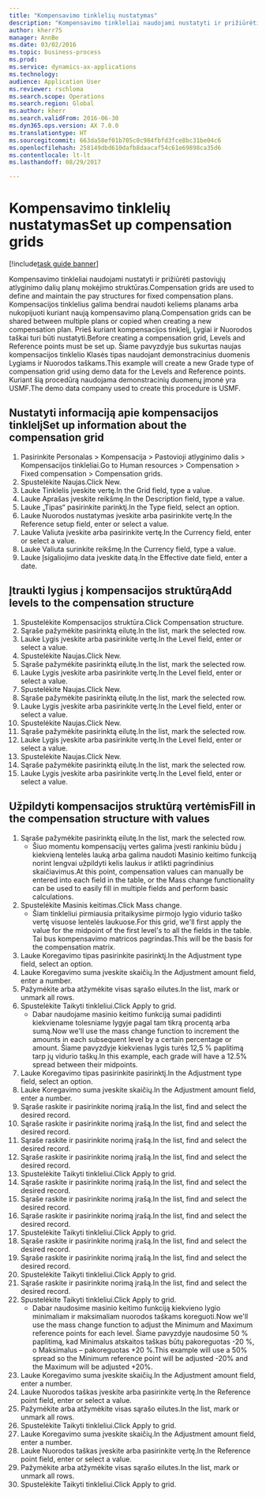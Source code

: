```yaml
--- 
title: "Kompensavimo tinklelių nustatymas"
description: "Kompensavimo tinkleliai naudojami nustatyti ir prižiūrėti pastoviųjų atlyginimo dalių planų mokėjimo struktūras."
author: kherr75
manager: AnnBe
ms.date: 03/02/2016
ms.topic: business-process
ms.prod: 
ms.service: dynamics-ax-applications
ms.technology: 
audience: Application User
ms.reviewer: rschloma
ms.search.scope: Operations
ms.search.region: Global
ms.author: kherr
ms.search.validFrom: 2016-06-30
ms.dyn365.ops.version: AX 7.0.0
ms.translationtype: HT
ms.sourcegitcommit: 663da58ef01b705c0c984fbfd3fce8bc31be04c6
ms.openlocfilehash: 258149dbd610dafb8daacaf54c61e69898ca35d6
ms.contentlocale: lt-lt
ms.lasthandoff: 08/29/2017

---
```

# <a name="set-up-compensation-grids"></a><span data-ttu-id="5cda0-103">Kompensavimo tinklelių nustatymas</span><span class="sxs-lookup"><span data-stu-id="5cda0-103">Set up compensation grids</span></span>

[!include[task guide banner](../../includes/task-guide-banner.md)]

<span data-ttu-id="5cda0-104">Kompensavimo tinkleliai naudojami nustatyti ir prižiūrėti pastoviųjų atlyginimo dalių planų mokėjimo struktūras.</span><span class="sxs-lookup"><span data-stu-id="5cda0-104">Compensation grids are used to define and maintain the pay structures for fixed compensation plans.</span></span> <span data-ttu-id="5cda0-105">Kompensacijos tinklelius galima bendrai naudoti keliems planams arba nukopijuoti kuriant naują kompensavimo planą.</span><span class="sxs-lookup"><span data-stu-id="5cda0-105">Compensation grids can be shared between multiple plans or copied when creating a new compensation plan.</span></span>  <span data-ttu-id="5cda0-106">Prieš kuriant kompensacijos tinklelį, Lygiai ir Nuorodos taškai turi būti nustatyti.</span><span class="sxs-lookup"><span data-stu-id="5cda0-106">Before creating a compensation grid, Levels and Reference points must be set up.</span></span> <span data-ttu-id="5cda0-107">Šiame pavyzdyje bus sukurtas naujas kompensacijos tinklelio Klasės tipas naudojant demonstracinius duomenis Lygiams ir Nuorodos taškams.</span><span class="sxs-lookup"><span data-stu-id="5cda0-107">This example will create a new Grade type of compensation grid using demo data for the Levels and Reference points.</span></span> <span data-ttu-id="5cda0-108">Kuriant šią procedūrą naudojama demonstracinių duomenų įmonė yra USMF.</span><span class="sxs-lookup"><span data-stu-id="5cda0-108">The demo data company used to create this procedure is USMF.</span></span>


## <a name="set-up-information-about-the-compensation-grid"></a><span data-ttu-id="5cda0-109">Nustatyti informaciją apie kompensacijos tinklelį</span><span class="sxs-lookup"><span data-stu-id="5cda0-109">Set up information about the compensation grid</span></span>
1. <span data-ttu-id="5cda0-110">Pasirinkite Personalas > Kompensacija > Pastovioji atlyginimo dalis > Kompensacijos tinkleliai.</span><span class="sxs-lookup"><span data-stu-id="5cda0-110">Go to Human resources > Compensation > Fixed compensation > Compensation grids.</span></span>
2. <span data-ttu-id="5cda0-111">Spustelėkite Naujas.</span><span class="sxs-lookup"><span data-stu-id="5cda0-111">Click New.</span></span>
3. <span data-ttu-id="5cda0-112">Lauke Tinklelis įveskite vertę.</span><span class="sxs-lookup"><span data-stu-id="5cda0-112">In the Grid field, type a value.</span></span>
4. <span data-ttu-id="5cda0-113">Lauke Aprašas įveskite reikšmę.</span><span class="sxs-lookup"><span data-stu-id="5cda0-113">In the Description field, type a value.</span></span>
5. <span data-ttu-id="5cda0-114">Lauke „Tipas“ pasirinkite parinktį.</span><span class="sxs-lookup"><span data-stu-id="5cda0-114">In the Type field, select an option.</span></span>
6. <span data-ttu-id="5cda0-115">Lauke Nuorodos nustatymas įveskite arba pasirinkite vertę.</span><span class="sxs-lookup"><span data-stu-id="5cda0-115">In the Reference setup field, enter or select a value.</span></span>
7. <span data-ttu-id="5cda0-116">Lauke Valiuta įveskite arba pasirinkite vertę.</span><span class="sxs-lookup"><span data-stu-id="5cda0-116">In the Currency field, enter or select a value.</span></span>
8. <span data-ttu-id="5cda0-117">Lauke Valiuta surinkite reikšmę.</span><span class="sxs-lookup"><span data-stu-id="5cda0-117">In the Currency field, type a value.</span></span>
9. <span data-ttu-id="5cda0-118">Lauke Įsigaliojimo data įveskite datą.</span><span class="sxs-lookup"><span data-stu-id="5cda0-118">In the Effective date field, enter a date.</span></span>

## <a name="add-levels-to-the-compensation-structure"></a><span data-ttu-id="5cda0-119">Įtraukti lygius į kompensacijos struktūrą</span><span class="sxs-lookup"><span data-stu-id="5cda0-119">Add levels to the compensation structure</span></span>
1. <span data-ttu-id="5cda0-120">Spustelėkite Kompensacijos struktūra.</span><span class="sxs-lookup"><span data-stu-id="5cda0-120">Click Compensation structure.</span></span>
2. <span data-ttu-id="5cda0-121">Sąraše pažymėkite pasirinktą eilutę.</span><span class="sxs-lookup"><span data-stu-id="5cda0-121">In the list, mark the selected row.</span></span>
3. <span data-ttu-id="5cda0-122">Lauke Lygis įveskite arba pasirinkite vertę.</span><span class="sxs-lookup"><span data-stu-id="5cda0-122">In the Level field, enter or select a value.</span></span>
4. <span data-ttu-id="5cda0-123">Spustelėkite Naujas.</span><span class="sxs-lookup"><span data-stu-id="5cda0-123">Click New.</span></span>
5. <span data-ttu-id="5cda0-124">Sąraše pažymėkite pasirinktą eilutę.</span><span class="sxs-lookup"><span data-stu-id="5cda0-124">In the list, mark the selected row.</span></span>
6. <span data-ttu-id="5cda0-125">Lauke Lygis įveskite arba pasirinkite vertę.</span><span class="sxs-lookup"><span data-stu-id="5cda0-125">In the Level field, enter or select a value.</span></span>
7. <span data-ttu-id="5cda0-126">Spustelėkite Naujas.</span><span class="sxs-lookup"><span data-stu-id="5cda0-126">Click New.</span></span>
8. <span data-ttu-id="5cda0-127">Sąraše pažymėkite pasirinktą eilutę.</span><span class="sxs-lookup"><span data-stu-id="5cda0-127">In the list, mark the selected row.</span></span>
9. <span data-ttu-id="5cda0-128">Lauke Lygis įveskite arba pasirinkite vertę.</span><span class="sxs-lookup"><span data-stu-id="5cda0-128">In the Level field, enter or select a value.</span></span>
10. <span data-ttu-id="5cda0-129">Spustelėkite Naujas.</span><span class="sxs-lookup"><span data-stu-id="5cda0-129">Click New.</span></span>
11. <span data-ttu-id="5cda0-130">Sąraše pažymėkite pasirinktą eilutę.</span><span class="sxs-lookup"><span data-stu-id="5cda0-130">In the list, mark the selected row.</span></span>
12. <span data-ttu-id="5cda0-131">Lauke Lygis įveskite arba pasirinkite vertę.</span><span class="sxs-lookup"><span data-stu-id="5cda0-131">In the Level field, enter or select a value.</span></span>
13. <span data-ttu-id="5cda0-132">Spustelėkite Naujas.</span><span class="sxs-lookup"><span data-stu-id="5cda0-132">Click New.</span></span>
14. <span data-ttu-id="5cda0-133">Sąraše pažymėkite pasirinktą eilutę.</span><span class="sxs-lookup"><span data-stu-id="5cda0-133">In the list, mark the selected row.</span></span>
15. <span data-ttu-id="5cda0-134">Lauke Lygis įveskite arba pasirinkite vertę.</span><span class="sxs-lookup"><span data-stu-id="5cda0-134">In the Level field, enter or select a value.</span></span>

## <a name="fill-in-the-compensation-structure-with-values"></a><span data-ttu-id="5cda0-135">Užpildyti kompensacijos struktūrą vertėmis</span><span class="sxs-lookup"><span data-stu-id="5cda0-135">Fill in the compensation structure with values</span></span>
1. <span data-ttu-id="5cda0-136">Sąraše pažymėkite pasirinktą eilutę.</span><span class="sxs-lookup"><span data-stu-id="5cda0-136">In the list, mark the selected row.</span></span>
    * <span data-ttu-id="5cda0-137">Šiuo momentu kompensacijų vertes galima įvesti rankiniu būdu į kiekvieną lentelės lauką arba galima naudoti Masinio keitimo funkciją norint lengvai užpildyti kelis laukus ir atlikti pagrindinius skaičiavimus.</span><span class="sxs-lookup"><span data-stu-id="5cda0-137">At this point, compensation values can manually be entered into each field in the table, or the Mass change functionality can be used to easily fill in multiple fields and perform basic calculations.</span></span>  
2. <span data-ttu-id="5cda0-138">Spustelėkite Masinis keitimas.</span><span class="sxs-lookup"><span data-stu-id="5cda0-138">Click Mass change.</span></span>
    * <span data-ttu-id="5cda0-139">Šiam tinkleliui pirmiausia pritaikysime pirmojo lygio vidurio taško vertę visuose lentelės laukuose.</span><span class="sxs-lookup"><span data-stu-id="5cda0-139">For this grid, we'll first apply the value for the midpoint of the first level's to all the fields in the table.</span></span> <span data-ttu-id="5cda0-140">Tai bus kompensavimo matricos pagrindas.</span><span class="sxs-lookup"><span data-stu-id="5cda0-140">This will be the basis for the compensation matrix.</span></span>  
3. <span data-ttu-id="5cda0-141">Lauke Koregavimo tipas pasirinkite pasirinktį.</span><span class="sxs-lookup"><span data-stu-id="5cda0-141">In the Adjustment type field, select an option.</span></span>
4. <span data-ttu-id="5cda0-142">Lauke Koregavimo suma įveskite skaičių.</span><span class="sxs-lookup"><span data-stu-id="5cda0-142">In the Adjustment amount field, enter a number.</span></span>
5. <span data-ttu-id="5cda0-143">Pažymėkite arba atžymėkite visas sąrašo eilutes.</span><span class="sxs-lookup"><span data-stu-id="5cda0-143">In the list, mark or unmark all rows.</span></span>
6. <span data-ttu-id="5cda0-144">Spustelėkite Taikyti tinkleliui.</span><span class="sxs-lookup"><span data-stu-id="5cda0-144">Click Apply to grid.</span></span>
    * <span data-ttu-id="5cda0-145">Dabar naudojame masinio keitimo funkciją sumai padidinti kiekviename tolesniame lygyje pagal tam tikrą procentą arba sumą.</span><span class="sxs-lookup"><span data-stu-id="5cda0-145">Now we'll use the mass change function to increment the amounts in each subsequent level by a certain percentage or amount.</span></span> <span data-ttu-id="5cda0-146">Šiame pavyzdyje kiekvienas lygis turės 12,5 % paplitimą tarp jų vidurio taškų.</span><span class="sxs-lookup"><span data-stu-id="5cda0-146">In this example, each grade will have a 12.5% spread between their midpoints.</span></span>  
7. <span data-ttu-id="5cda0-147">Lauke Koregavimo tipas pasirinkite pasirinktį.</span><span class="sxs-lookup"><span data-stu-id="5cda0-147">In the Adjustment type field, select an option.</span></span>
8. <span data-ttu-id="5cda0-148">Lauke Koregavimo suma įveskite skaičių.</span><span class="sxs-lookup"><span data-stu-id="5cda0-148">In the Adjustment amount field, enter a number.</span></span>
9. <span data-ttu-id="5cda0-149">Sąraše raskite ir pasirinkite norimą įrašą.</span><span class="sxs-lookup"><span data-stu-id="5cda0-149">In the list, find and select the desired record.</span></span>
10. <span data-ttu-id="5cda0-150">Sąraše raskite ir pasirinkite norimą įrašą.</span><span class="sxs-lookup"><span data-stu-id="5cda0-150">In the list, find and select the desired record.</span></span>
11. <span data-ttu-id="5cda0-151">Sąraše raskite ir pasirinkite norimą įrašą.</span><span class="sxs-lookup"><span data-stu-id="5cda0-151">In the list, find and select the desired record.</span></span>
12. <span data-ttu-id="5cda0-152">Sąraše raskite ir pasirinkite norimą įrašą.</span><span class="sxs-lookup"><span data-stu-id="5cda0-152">In the list, find and select the desired record.</span></span>
13. <span data-ttu-id="5cda0-153">Spustelėkite Taikyti tinkleliui.</span><span class="sxs-lookup"><span data-stu-id="5cda0-153">Click Apply to grid.</span></span>
14. <span data-ttu-id="5cda0-154">Sąraše raskite ir pasirinkite norimą įrašą.</span><span class="sxs-lookup"><span data-stu-id="5cda0-154">In the list, find and select the desired record.</span></span>
15. <span data-ttu-id="5cda0-155">Sąraše raskite ir pasirinkite norimą įrašą.</span><span class="sxs-lookup"><span data-stu-id="5cda0-155">In the list, find and select the desired record.</span></span>
16. <span data-ttu-id="5cda0-156">Sąraše raskite ir pasirinkite norimą įrašą.</span><span class="sxs-lookup"><span data-stu-id="5cda0-156">In the list, find and select the desired record.</span></span>
17. <span data-ttu-id="5cda0-157">Spustelėkite Taikyti tinkleliui.</span><span class="sxs-lookup"><span data-stu-id="5cda0-157">Click Apply to grid.</span></span>
18. <span data-ttu-id="5cda0-158">Sąraše raskite ir pasirinkite norimą įrašą.</span><span class="sxs-lookup"><span data-stu-id="5cda0-158">In the list, find and select the desired record.</span></span>
19. <span data-ttu-id="5cda0-159">Sąraše raskite ir pasirinkite norimą įrašą.</span><span class="sxs-lookup"><span data-stu-id="5cda0-159">In the list, find and select the desired record.</span></span>
20. <span data-ttu-id="5cda0-160">Spustelėkite Taikyti tinkleliui.</span><span class="sxs-lookup"><span data-stu-id="5cda0-160">Click Apply to grid.</span></span>
21. <span data-ttu-id="5cda0-161">Sąraše raskite ir pasirinkite norimą įrašą.</span><span class="sxs-lookup"><span data-stu-id="5cda0-161">In the list, find and select the desired record.</span></span>
22. <span data-ttu-id="5cda0-162">Spustelėkite Taikyti tinkleliui.</span><span class="sxs-lookup"><span data-stu-id="5cda0-162">Click Apply to grid.</span></span>
    * <span data-ttu-id="5cda0-163">Dabar naudosime masinio keitimo funkciją kiekvieno lygio minimaliam ir maksimaliam nuorodos taškams koreguoti.</span><span class="sxs-lookup"><span data-stu-id="5cda0-163">Now we'll use the mass change function to adjust the Minimum and Maximum reference points for each level.</span></span> <span data-ttu-id="5cda0-164">Šiame pavyzdyje naudosime 50 % paplitimą, kad Minimalus atskaitos taškas būtų pakoreguotas -20 %, o Maksimalus – pakoreguotas +20 %.</span><span class="sxs-lookup"><span data-stu-id="5cda0-164">This example will use a 50% spread so the Minimum reference point will be adjusted -20% and the Maximum will be adjusted +20%.</span></span>  
23. <span data-ttu-id="5cda0-165">Lauke Koregavimo suma įveskite skaičių.</span><span class="sxs-lookup"><span data-stu-id="5cda0-165">In the Adjustment amount field, enter a number.</span></span>
24. <span data-ttu-id="5cda0-166">Lauke Nuorodos taškas įveskite arba pasirinkite vertę.</span><span class="sxs-lookup"><span data-stu-id="5cda0-166">In the Reference point field, enter or select a value.</span></span>
25. <span data-ttu-id="5cda0-167">Pažymėkite arba atžymėkite visas sąrašo eilutes.</span><span class="sxs-lookup"><span data-stu-id="5cda0-167">In the list, mark or unmark all rows.</span></span>
26. <span data-ttu-id="5cda0-168">Spustelėkite Taikyti tinkleliui.</span><span class="sxs-lookup"><span data-stu-id="5cda0-168">Click Apply to grid.</span></span>
27. <span data-ttu-id="5cda0-169">Lauke Koregavimo suma įveskite skaičių.</span><span class="sxs-lookup"><span data-stu-id="5cda0-169">In the Adjustment amount field, enter a number.</span></span>
28. <span data-ttu-id="5cda0-170">Lauke Nuorodos taškas įveskite arba pasirinkite vertę.</span><span class="sxs-lookup"><span data-stu-id="5cda0-170">In the Reference point field, enter or select a value.</span></span>
29. <span data-ttu-id="5cda0-171">Pažymėkite arba atžymėkite visas sąrašo eilutes.</span><span class="sxs-lookup"><span data-stu-id="5cda0-171">In the list, mark or unmark all rows.</span></span>
30. <span data-ttu-id="5cda0-172">Spustelėkite Taikyti tinkleliui.</span><span class="sxs-lookup"><span data-stu-id="5cda0-172">Click Apply to grid.</span></span>


